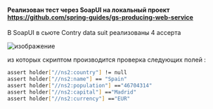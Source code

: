 #### Реализован тест через SoapUI на локальный проект https://github.com/spring-guides/gs-producing-web-service

В SoapUI в сьюте Contry data suit реализованы 4 ассерта

![изображение](https://user-images.githubusercontent.com/118796374/233204483-c6f399ce-d5d7-44ce-a21b-ae3516f35fe0.png)

из которых скриптом производится проверка следующих полей :
```bash
assert holder["//ns2:country"] != null
assert holder["//ns2:name"] == "Spain"
assert holder["//ns2:population"] =="46704314"
assert holder["//ns2:capital"] =="Madrid"
assert holder["//ns2:currency"] =="EUR"
 ```
